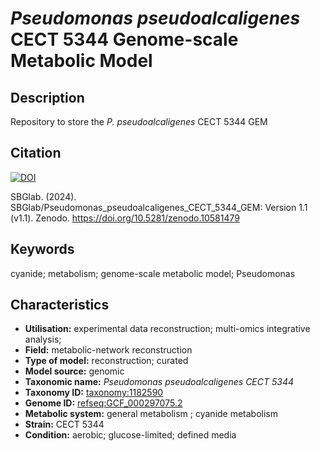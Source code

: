 # *Pseudomonas pseudoalcaligenes* CECT 5344 Genome-scale Metabolic Model 

## Description

Repository to store the *P. pseudoalcaligenes* CECT 5344 GEM


## Citation

[![DOI](https://zenodo.org/badge/747809742.svg)](https://zenodo.org/doi/10.5281/zenodo.10581478)

SBGlab. (2024). SBGlab/Pseudomonas_pseudoalcaligenes_CECT_5344_GEM: Version 1.1 (v1.1). Zenodo. https://doi.org/10.5281/zenodo.10581479


## Keywords
cyanide; metabolism; genome-scale metabolic model; Pseudomonas

## Characteristics

  - **Utilisation:** experimental data reconstruction; multi-omics integrative analysis;
  - **Field:** metabolic-network reconstruction
  - **Type of model:** reconstruction; curated 
  - **Model source:**  genomic
  - **Taxonomic name:** _Pseudomonas pseudoalcaligenes CECT 5344_  
  - **Taxonomy ID:** [taxonomy:1182590](https://identifiers.org/taxonomy:1182590)
  - **Genome ID:** [refseq:GCF_000297075.2](https://www.ncbi.nlm.nih.gov/datasets/genome/GCF_000297075.2/)
  - **Metabolic system:** general metabolism ; cyanide metabolism  
  - **Strain:** CECT 5344
  - **Condition:** aerobic; glucose-limited; defined media
